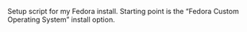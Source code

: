 
Setup script for my Fedora install.
Starting point is the “Fedora Custom Operating System” install option.

